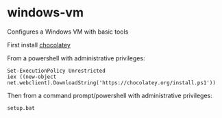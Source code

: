 # windows-vm

Configures a Windows VM with basic tools

First install [chocolatey](https://chocolatey.org/)

From a powershell with administrative privileges:

```
Set-ExecutionPolicy Unrestricted
iex ((new-object net.webclient).DownloadString('https://chocolatey.org/install.ps1'))
```

Then from a command prompt/powershell with administrative privileges:

```
setup.bat
```
